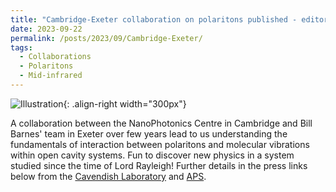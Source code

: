 ```yaml
---
title: "Cambridge-Exeter collaboration on polaritons published - editor's highlight in Phys Rev Lett"
date: 2023-09-22
permalink: /posts/2023/09/Cambridge-Exeter/
tags:
  - Collaborations
  - Polaritons
  - Mid-infrared
---
```

![Illustration](/images/GratingImage.jpg){: .align-right width="300px"}

A collaboration between the NanoPhotonics Centre in Cambridge and Bill Barnes' team in Exeter over few years lead to us 
understanding the fundamentals of interaction between polaritons and molecular vibrations within open cavity systems. Fun to discover new physics in a system studied since the time of Lord Rayleigh! Further details in the press links below from the [Cavendish Laboratory](https://www.phy.cam.ac.uk/news/cambridge-scientists-unlock-ultra-strong-light-matter-coupling-paving-the-way-for-revolutionary-material-transformations/) and [APS](https://physics.aps.org/articles/v16/s130).

